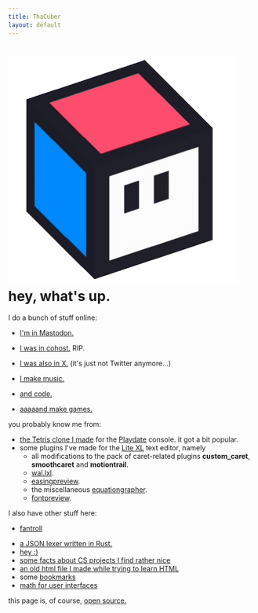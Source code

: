 ```yaml
---
title: ThaCuber
layout: default
---
```


<img src="assets/images/TC.png" alt="<insert image of me>" id="me"/> hey, what's up.
===========================================================================

I do a bunch of stuff online:

- <a rel="me" href="https://mastodon.gamedev.place/@thacuber2a03">I'm in Mastodon.</a>
- [I was in cohost.](https://cohost.org/thacuber2a03) RIP.
- [I was also in X.](https://x.com/thacuber2a03) (it's just not Twitter anymore...)

- [I make music.](https://youtube.com/@thacuber2a03)
- [and code.](https://github.com/thacuber2a03)
- [aaaaand make games.](https://thacuber.itch.io)

you probably know me from:

- [the Tetris clone I made](https://github.com/thacuber2a03/Blockdate)
  for the [Playdate](https://play.date) console. it got a bit popular.
- some plugins I\'ve made for the [Lite XL](https://github.com/lite-xl/lite-xl) text editor, namely
    - all modifications to the pack of caret-related plugins **custom\_caret**, **smoothcaret** and **motiontrail**.
    - [wal.lxl](https://github.com/thacuber2a03/wal.lxl).
    - [easingpreview](https://github.com/thacuber2a03/lite-xl-easingpreview).
    - the miscellaneous [equationgrapher](https://github.com/thacuber2a03/equationgrapher).
    - [fontpreview](https://raw.githubusercontent.com/lite-xl/lite-xl-plugins/master/plugins/fontpreview.lua).

I also have other stuff here:

- [fantroll](/fantroll)
<!-- - [fireworks](/fireworks), a small WASM-4 demo written in Rust. -->
- [a JSON lexer written in Rust.](/jsonlexer)
- [hey :)](/hey)
- [some facts about CS projects I find rather nice](/csfunfacts)
- [an old html file I made while trying to learn HTML](/page1)
- some [bookmarks](/bookmarks)
- [math for user interfaces](/uimath)

this page is, of course, [open source.](https://github.com/thacuber2a03/thacuber2a03.github.io)
